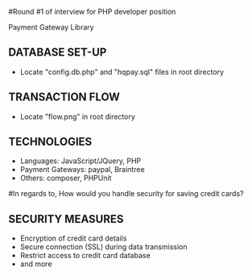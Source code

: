 #Round #1 of interview for PHP developer position

Payment Gateway Library

DATABASE SET-UP
---------------

 - Locate "config.db.php" and "hqpay.sql" files in root directory
 
 
TRANSACTION FLOW
----------------

 - Locate "flow.png" in root directory 


TECHNOLOGIES
------------
 
 - Languages: JavaScript/JQuery, PHP
 - Payment Gateways: paypal, Braintree
 - Others: composer, PHPUnit
 
 
 

#In regards to, How would you handle security for saving credit cards?


SECURITY MEASURES
-----------------

 - Encryption of credit card details
 - Secure connection (SSL) during data transmission
 - Restrict access to credit card database
 - and more

